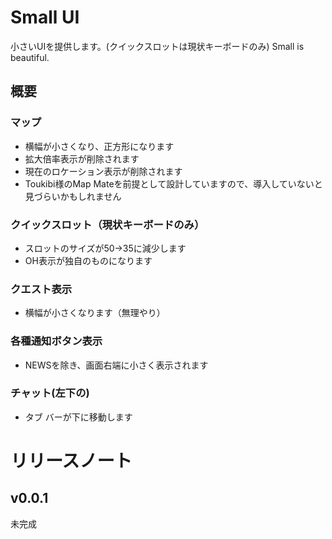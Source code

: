 # Small UI
小さいUIを提供します。(クイックスロットは現状キーボードのみ)
Small is beautiful.
## 概要
### マップ
* 横幅が小さくなり、正方形になります
* 拡大倍率表示が削除されます
* 現在のロケーション表示が削除されます
* Toukibi様のMap Mateを前提として設計していますので、導入していないと見づらいかもしれません
### クイックスロット（現状キーボードのみ）
* スロットのサイズが50->35に減少します
* OH表示が独自のものになります
### クエスト表示
* 横幅が小さくなります（無理やり）
### 各種通知ボタン表示
* NEWSを除き、画面右端に小さく表示されます
### チャット(左下の)
* タブ バーが下に移動します
# リリースノート

## v0.0.1
未完成
